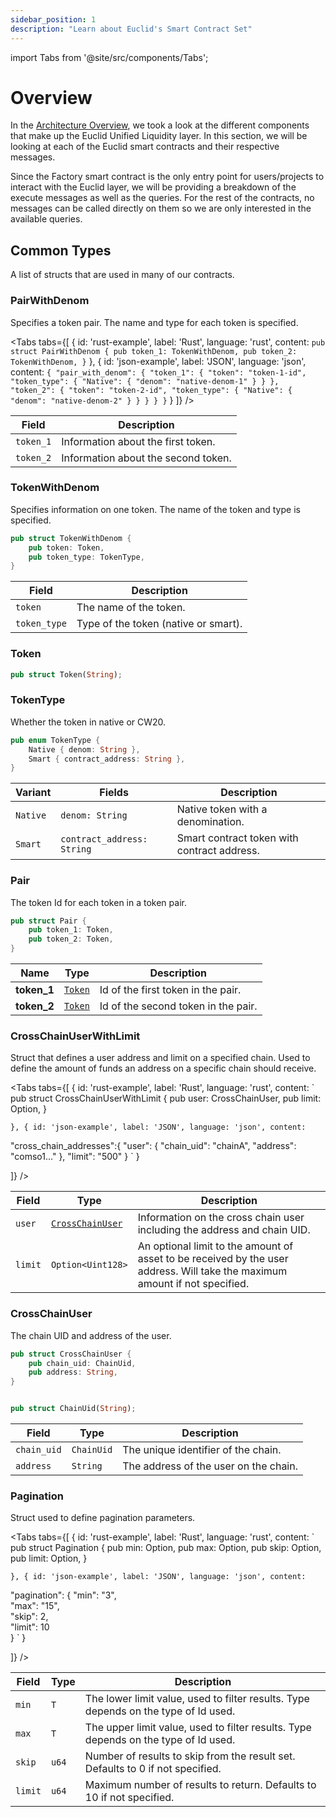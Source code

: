 ```yaml
---
sidebar_position: 1
description: "Learn about Euclid's Smart Contract Set"
---
```

import Tabs from '@site/src/components/Tabs';

# Overview

In the [Architecture Overview](../../Architecture%20Overview/General%20Overview.md), we took a look at the different components that make up the Euclid Unified Liquidity layer. In this section, we will be looking at each of the Euclid smart contracts and their respective messages. 

Since the Factory smart contract is the only entry point for users/projects to interact with the Euclid layer, we will be providing a breakdown of the execute messages as well as the queries. For the rest of the contracts, no messages can be called directly on them so we are only interested in the available queries.


## Common Types 
A list of structs that are used in many of our contracts.

### PairWithDenom
Specifies a token pair. The name and type for each token is specified.

<Tabs tabs={[
{
id: 'rust-example',
label: 'Rust',
language: 'rust',
content: `
pub struct PairWithDenom {
    pub token_1: TokenWithDenom,
    pub token_2: TokenWithDenom,
}
`
},
{
id: 'json-example',
label: 'JSON',
language: 'json',
content: `
{
  "pair_with_denom": {
    "token_1": {
      "token": "token-1-id",
      "token_type": {
        "Native": {
          "denom": "native-denom-1"
        }
      }
    },
    "token_2": {
      "token": "token-2-id",
      "token_type": {
        "Native": {
          "denom": "native-denom-2"
        }
      }
    }
  }
}
`
}
]} />

| Field    | Description                          |
|----------|--------------------------------------|
| `token_1`| Information about the first token.   |
| `token_2`| Information about the second token.  |

### TokenWithDenom
Specifies information on one token. The name of the token and type is specified.

```rust
pub struct TokenWithDenom {
    pub token: Token,
    pub token_type: TokenType,
}

```
| Field        | Description                          |
|--------------|--------------------------------------|
| `token`      | The name of the token.        |
| `token_type` | Type of the token (native or smart). |

### Token
```rust
pub struct Token(String);
```

### TokenType
Whether the token in native or CW20.
```rust
pub enum TokenType {
    Native { denom: String },
    Smart { contract_address: String },
}
```
| Variant      | Fields                    | Description                         |
|--------------|---------------------------|-------------------------------------|
| `Native`     | `denom: String`           | Native token with a denomination.   |
| `Smart`      | `contract_address: String`| Smart contract token with contract address.  |


### Pair
The token Id for each token in a token pair.
```rust
pub struct Pair {
    pub token_1: Token,
    pub token_2: Token,
}
```
| **Name**   | **Type** | **Description**                |
|------------|----------|--------------------------------|
| **token_1**| [`Token`](#token)  | Id of the first token in the pair. |
| **token_2**| [`Token`](#token)  | Id of the second token in the pair.|

### CrossChainUserWithLimit

Struct that defines a user address and limit on a specified chain. Used to define the amount of funds an address on a specific chain should receive.

<Tabs tabs={[
{
id: 'rust-example',
label: 'Rust',
language: 'rust',
content: `
pub struct CrossChainUserWithLimit {
    pub user: CrossChainUser,
    pub limit: Option<Uint128>,
}

`
},
{
id: 'json-example',
label: 'JSON',
language: 'json',
content: `

"cross_chain_addresses":{
        "user": {
              "chain_uid": "chainA",
              "address": "comso1..."
                },
        "limit": "500"
    }
`
}

]} />

| Field       | Type                            | Description                                                            |
|-------------|---------------------------------|------------------------------------------------------------------------|
| `user`      | [`CrossChainUser`](#crosschainuser) | Information on the cross chain user including the address and chain UID.          |
| `limit`     | `Option<Uint128>`               | An optional limit to the amount of asset to be received by the user address. Will take the maximum amount if not specified. |

### CrossChainUser

The chain UID and address of the user.

```rust
pub struct CrossChainUser {
    pub chain_uid: ChainUid,
    pub address: String,
}


pub struct ChainUid(String);
```

| Field       | Type                | Description                            |
|-------------|---------------------|----------------------------------------|
| `chain_uid` | `ChainUid` | The unique identifier of the chain.    |
| `address`   | `String`            | The address of the user on the chain.  |

### Pagination
Struct used to define pagination parameters.

<Tabs tabs={[
{
id: 'rust-example',
label: 'Rust',
language: 'rust',
content: `
pub struct Pagination<T> {
    pub min: Option<T>,
    pub max: Option<T>,
    pub skip: Option<u64>,
    pub limit: Option<u64>,
}

`
},
{
id: 'json-example',
label: 'JSON',
language: 'json',
content: `


"pagination": {
  "min": "3",       
  "max": "15",      
  "skip": 2,       
  "limit": 10       
    }
`
}

]} />

| **Field**  | **Type**           | **Description**                                  | 
|------------|--------------------|--------------------------------------------------|
| `min`      | `T`  | The lower limit value, used to filter results. Type depends on the type of Id used.   |
| `max`      | `T` | The upper limit value, used to filter results. Type depends on the type of Id used.   | 
| `skip`     | `u64`    | Number of results to skip from the result set. Defaults to 0 if not specified.   | 
| `limit`    | `u64`    | Maximum number of results to return. Defaults to 10 if not specified.          | 